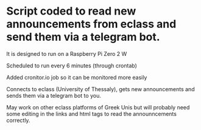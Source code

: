 # Script coded to read new announcements from eclass and send them via a telegram bot.

It is designed to run on a Raspberry Pi Zero 2 W

Scheduled to run every 6 minutes (through crontab)

Added cronitor.io job so it can be monitored more easily

Connects to eclass (University of Thessaly), gets new announcements and sends them via a telegram bot to you.

May work on other eclass platforms of Greek Unis but will probably need some editing in the links and html tags to read the announncements correctly.


